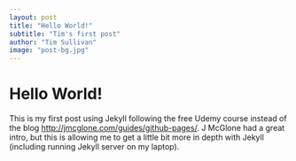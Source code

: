 ```yaml
---
layout: post
title: "Hello World!"
subtitle: "Tim's first post"
author: "Tim Sullivan"
image: "post-bg.jpg"
---
```


# Hello World!

This is my first post using Jekyll following the free Udemy course instead of the blog http://jmcglone.com/guides/github-pages/. J McGlone had a great intro, but this is allowing me to get a little bit more in depth with Jekyll (including running Jekyll server on my laptop).